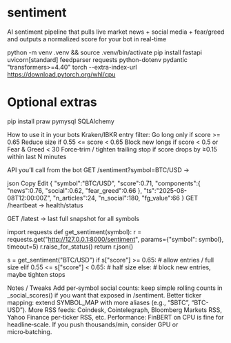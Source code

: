 # sentiment
AI sentiment pipeline that pulls live market news + social media + fear/greed and outputs a normalized score for your bot in real-time

python -m venv .venv && source .venv/bin/activate
pip install fastapi uvicorn[standard] feedparser requests python-dotenv pydantic "transformers>=4.40" torch --extra-index-url https://download.pytorch.org/whl/cpu
# Optional extras
pip install praw pymysql SQLAlchemy

How to use it in your bots
Kraken/IBKR entry filter:
Go long only if score >= 0.65
Reduce size if 0.55 <= score < 0.65
Block new longs if score < 0.5 or Fear & Greed < 30
Force‑trim / tighten trailing stop if score drops by ≥0.15 within last N minutes

API you’ll call from the bot
GET /sentiment?symbol=BTC/USD →

json
Copy
Edit
{
  "symbol":"BTC/USD",
  "score":0.71,
  "components":{
    "news":0.76,
    "social":0.62,
    "fear_greed":0.66
  },
  "ts":"2025-08-08T12:00:00Z",
  "n_articles":24,
  "n_social":180,
  "fg_value":66
}
GET /heartbeat → health/status

GET /latest → last full snapshot for all symbols

import requests
def get_sentiment(symbol):
    r = requests.get("http://127.0.0.1:8000/sentiment", params={"symbol": symbol}, timeout=5)
    r.raise_for_status()
    return r.json()

s = get_sentiment("BTC/USD")
if s["score"] >= 0.65:
    # allow entries / full size
elif 0.55 <= s["score"] < 0.65:
    # half size
else:
    # block new entries, maybe tighten stops

Notes / Tweaks
Add per‑symbol social counts: keep simple rolling counts in _social_scores() if you want that exposed in /sentiment.
Better ticker mapping: extend SYMBOL_MAP with more aliases (e.g., “$BTC”, “BTC-USD”).
More RSS feeds: Coindesk, Cointelegraph, Bloomberg Markets RSS, Yahoo Finance per‑ticker RSS, etc.
Performance: FinBERT on CPU is fine for headline‑scale. If you push thousands/min, consider GPU or micro‑batching.
